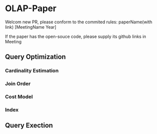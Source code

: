 # OLAP-Paper
Welcom new PR, please conform to the commited rules:  paperName(with link) [MeetingName Year]

If the paper has the open-souce code, please supply its github links in Meeting


## Query Optimization
### Cardinality Estimation

### Join Order

### Cost Model


### Index

## Query Exection
